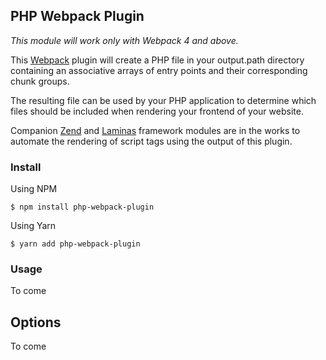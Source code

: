 ## PHP Webpack Plugin

_This module will work only with Webpack 4 and above._

This [Webpack](https://webpack.js.org/) plugin will create a PHP file in your output.path directory containing an associative arrays of entry points and their corresponding chunk groups.

The resulting file can be used by your PHP application to determine which files should be included when rendering your
frontend of your website.

Companion [Zend](https://docs.zendframework.com) and [Laminas](https://getlaminas.org) framework modules are in the works to automate the rendering of script tags using the output of
this plugin.

### Install

Using NPM

    $ npm install php-webpack-plugin
    
Using Yarn
    
    $ yarn add php-webpack-plugin


### Usage

To come

## Options

To come